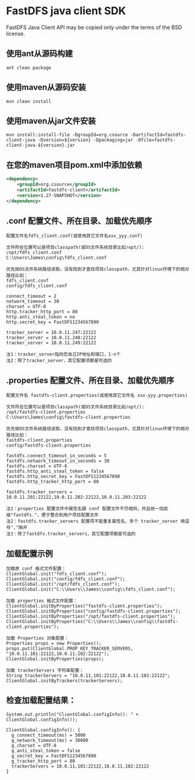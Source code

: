
# FastDFS java client SDK

FastDFS Java Client API may be copied only under the terms of the BSD license.

## 使用ant从源码构建

```
ant clean package
```

## 使用maven从源码安装

```
mvn clean install
```

## 使用maven从jar文件安装
```
mvn install:install-file -DgroupId=org.csource -DartifactId=fastdfs-client-java -Dversion=${version} -Dpackaging=jar -Dfile=fastdfs-client-java-${version}.jar
```

## 在您的maven项目pom.xml中添加依赖

```xml
<dependency>
    <groupId>org.csource</groupId>
    <artifactId>fastdfs-client</artifactId>
    <version>1.27-SNAPSHOT</version>
</dependency>
```

## .conf 配置文件、所在目录、加载优先顺序

    配置文件名fdfs_client.conf(或使用其它文件名xxx_yyy.conf)
    
    文件所在位置可以是项目classpath(或OS文件系统目录比如/opt/):
    /opt/fdfs_client.conf
    C:\Users\James\config\fdfs_client.conf
    
    优先按OS文件系统路径读取，没有找到才查找项目classpath，尤其针对linux环境下的相对路径比如：
    fdfs_client.conf
    config/fdfs_client.conf

```
connect_timeout = 2
network_timeout = 30
charset = UTF-8
http.tracker_http_port = 80
http.anti_steal_token = no
http.secret_key = FastDFS1234567890

tracker_server = 10.0.11.247:22122
tracker_server = 10.0.11.248:22122
tracker_server = 10.0.11.249:22122
```

    注1：tracker_server指向您自己IP地址和端口，1-n个
    注2：除了tracker_server，其它配置项都是可选的


## .properties 配置文件、所在目录、加载优先顺序

    配置文件名 fastdfs-client.properties(或使用其它文件名 xxx-yyy.properties)
    
    文件所在位置可以是项目classpath(或OS文件系统目录比如/opt/):
    /opt/fastdfs-client.properties
    C:\Users\James\config\fastdfs-client.properties
    
    优先按OS文件系统路径读取，没有找到才查找项目classpath，尤其针对linux环境下的相对路径比如：
    fastdfs-client.properties
    config/fastdfs-client.properties

```
fastdfs.connect_timeout_in_seconds = 5
fastdfs.network_timeout_in_seconds = 30
fastdfs.charset = UTF-8
fastdfs.http_anti_steal_token = false
fastdfs.http_secret_key = FastDFS1234567890
fastdfs.http_tracker_http_port = 80

fastdfs.tracker_servers = 10.0.11.201:22122,10.0.11.202:22122,10.0.11.203:22122
```

    注1：properties 配置文件中属性名跟 conf 配置文件不尽相同，并且统一加前缀"fastdfs."，便于整合到用户项目配置文件
    注2：fastdfs.tracker_servers 配置项不能重复属性名，多个 tracker_server 用逗号","隔开
    注3：除了fastdfs.tracker_servers，其它配置项都是可选的


## 加载配置示例

    加载原 conf 格式文件配置：
    ClientGlobal.init("fdfs_client.conf");
    ClientGlobal.init("config/fdfs_client.conf");
    ClientGlobal.init("/opt/fdfs_client.conf");
    ClientGlobal.init("C:\\Users\\James\\config\\fdfs_client.conf");

    加载 properties 格式文件配置：
    ClientGlobal.initByProperties("fastdfs-client.properties");
    ClientGlobal.initByProperties("config/fastdfs-client.properties");
    ClientGlobal.initByProperties("/opt/fastdfs-client.properties");
    ClientGlobal.initByProperties("C:\\Users\\James\\config\\fastdfs-client.properties");

    加载 Properties 对象配置：
    Properties props = new Properties();
    props.put(ClientGlobal.PROP_KEY_TRACKER_SERVERS, "10.0.11.101:22122,10.0.11.102:22122");
    ClientGlobal.initByProperties(props);

    加载 trackerServers 字符串配置：
    String trackerServers = "10.0.11.101:22122,10.0.11.102:22122";
    ClientGlobal.initByTrackers(trackerServers);


## 检查加载配置结果：
    
    System.out.println("ClientGlobal.configInfo(): " + ClientGlobal.configInfo());
```
ClientGlobal.configInfo(): {
  g_connect_timeout(ms) = 5000
  g_network_timeout(ms) = 30000
  g_charset = UTF-8
  g_anti_steal_token = false
  g_secret_key = FastDFS1234567890
  g_tracker_http_port = 80
  trackerServers = 10.0.11.101:22122,10.0.11.102:22122
}
```
